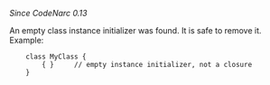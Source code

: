 *Since CodeNarc 0.13*

An empty class instance initializer was found. It is safe to remove it.
Example:

``` 
    class MyClass {
        { }     // empty instance initializer, not a closure
    }
```
